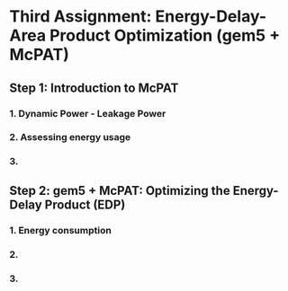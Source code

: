 # Third Assignment: Energy-Delay-Area Product Optimization (gem5 + McPAT)

## Step 1: Introduction to McPAT

### 1. Dynamic Power - Leakage Power

### 2. Assessing energy usage

### 3. 

## Step 2: gem5 + McPAT: Optimizing the Energy-Delay Product (EDP)

### 1. Energy consumption

### 2. 

### 3. 